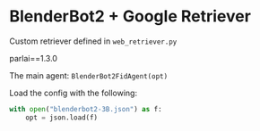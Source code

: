 # BlenderBot2 + Google Retriever

Custom retriever defined in `web_retriever.py`

parlai==1.3.0

The main agent: `BlenderBot2FidAgent(opt)`

Load the config with the following:

```python
with open("blenderbot2-3B.json") as f:
    opt = json.load(f)
```
